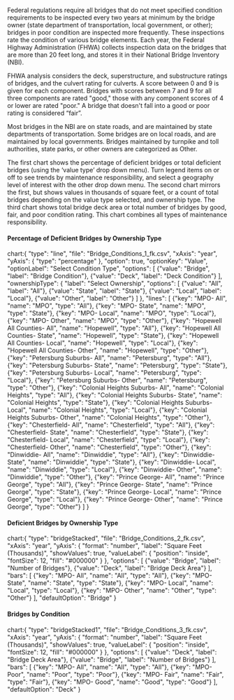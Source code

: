 Federal regulations require all bridges that do not meet specified condition requirements to be inspected every two years at minimum by the bridge owner (state department of transportation, local government, or other); bridges in poor condition are inspected more frequently. These inspections rate the condition of various bridge elements. Each year, the Federal Highway Administration (FHWA) collects inspection data on the bridges that are more than 20 feet long, and stores it in their National Bridge Inventory (NBI).

FHWA analysis considers the deck, superstructure, and substructure ratings of bridges, and the culvert rating for culverts. A score between 0 and 9 is given for each component. Bridges with scores between 7 and 9 for all three components are rated "good," those with any component scores of 4 or lower are rated "poor." A bridge that doesn't fall into a good or poor rating is considered “fair”.

Most bridges in the NBI are on state roads, and are maintained by state departments of transportation. Some bridges are on local roads, and are maintained by local governments. Bridges maintained by turnpike and toll authorities, state parks, or other owners are categorized as Other.

The first chart shows the percentage of deficient bridges or total deficient bridges (using the ‘value type’ drop down menu). Turn legend items on or off to see trends by maintenance responsibility, and select a geography level of interest with the other drop down menu. The second chart mirrors the first, but shows values in thousands of square feet, or a count of total bridges depending on the value type selected, and ownership type. The third chart shows total bridge deck area or total number of bridges by good, fair, and poor condition rating. This chart combines all types of maintenance responsibility.

#### Percentage of Deficient Bridges by Ownership Type

chart:{
"type": "line",
"file": "Bridge_Conditions_1_fk.csv",
"xAxis": "year",
"yAxis": {
"type": "percentage"
},
"option": true,
"optionKey": "Value",
"optionLabel": "Select Condition Type",
"options": [
{"value": "Bridge", "label": "Bridge Condition"},
{"value": "Deck", "label": "Deck Condition"}
],
"ownershipType": {
"label": "Select Ownership",
"options": [
{"value": "All", "label": "All"},
{"value": "State", "label": "State"},
{"value": "Local", "label": "Local"},
{"value": "Other", "label": "Other"}
]
},
"lines": [
{"key": "MPO- All", "name": "MPO", "type": "All"},
{"key": "MPO- State", "name": "MPO", "type": "State"},
{"key": "MPO- Local", "name": "MPO", "type": "Local"},
{"key": "MPO- Other", "name": "MPO", "type": "Other"},
{"key": "Hopewell All Counties- All", "name": "Hopewell", "type": "All"},
{"key": "Hopewell All Counties- State", "name": "Hopewell", "type": "State"},
{"key": "Hopewell All Counties- Local", "name": "Hopewell", "type": "Local"},
{"key": "Hopewell All Counties- Other", "name": "Hopewell", "type": "Other"},
{"key": "Petersburg Suburbs- All", "name": "Petersburg", "type": "All"},
{"key": "Petersburg Suburbs- State", "name": "Petersburg", "type": "State"},
{"key": "Petersburg Suburbs- Local", "name": "Petersburg", "type": "Local"},
{"key": "Petersburg Suburbs- Other", "name": "Petersburg", "type": "Other"},
{"key": "Colonial Heights Suburbs- All", "name": "Colonial Heights", "type": "All"},
{"key": "Colonial Heights Suburbs- State", "name": "Colonial Heights", "type": "State"},
{"key": "Colonial Heights Suburbs- Local", "name": "Colonial Heights", "type": "Local"},
{"key": "Colonial Heights Suburbs- Other", "name": "Colonial Heights", "type": "Other"},
{"key": "Chesterfield- All", "name": "Chesterfield", "type": "All"},
{"key": "Chesterfield- State", "name": "Chesterfield", "type": "State"},
{"key": "Chesterfield- Local", "name": "Chesterfield", "type": "Local"},
{"key": "Chesterfield- Other", "name": "Chesterfield", "type": "Other"},
{"key": "Dinwiddie- All", "name": "Dinwiddie", "type": "All"},
{"key": "Dinwiddie- State", "name": "Dinwiddie", "type": "State"},
{"key": "Dinwiddie- Local", "name": "Dinwiddie", "type": "Local"},
{"key": "Dinwiddie- Other", "name": "Dinwiddie", "type": "Other"},
{"key": "Prince George- All", "name": "Prince George", "type": "All"},
{"key": "Prince George- State", "name": "Prince George", "type": "State"},
{"key": "Prince George- Local", "name": "Prince George", "type": "Local"},
{"key": "Prince George- Other", "name": "Prince George", "type": "Other"}
]
}

#### Deficient Bridges by Ownership Type

chart:{
"type": "bridgeStacked",
"file": "Bridge_Conditions_2_fk.csv",
"xAxis": "year",
"yAxis": {
"format": "number",
"label": "Square Feet (Thousands)",
"showValues": true,
"valueLabel": {
"position": "inside",
"fontSize": 12,
"fill": "#000000"
}
},
"options": [
{"value": "Bridge", "label": "Number of Bridges"},
{"value": "Deck", "label": "Bridge Deck Area"}
],
"bars": [
{"key": "MPO- All", "name": "All", "type": "All"},
{"key": "MPO- State", "name": "State", "type": "State"},
{"key": "MPO- Local", "name": "Local", "type": "Local"},
{"key": "MPO- Other", "name": "Other", "type": "Other"}
],
"defaultOption": "Bridge"
}

#### Bridges by Condition

chart:{
"type": "bridgeStacked1",
"file": "Bridge_Conditions_3_fk.csv",
"xAxis": "year",
"yAxis": {
"format": "number",
"label": "Square Feet (Thousands)",
"showValues": true,
"valueLabel": {
"position": "inside",
"fontSize": 12,
"fill": "#000000"
}
},
"options": [
{"value": "Deck", "label": "Bridge Deck Area"},
{"value": "Bridge", "label": "Number of Bridges"}
],
"bars": [
{"key": "MPO- All", "name": "All", "type": "All"},
{"key": "MPO- Poor", "name": "Poor", "type": "Poor"},
{"key": "MPO- Fair", "name": "Fair", "type": "Fair"},
{"key": "MPO- Good", "name": "Good", "type": "Good"}
],
"defaultOption": "Deck"
}
